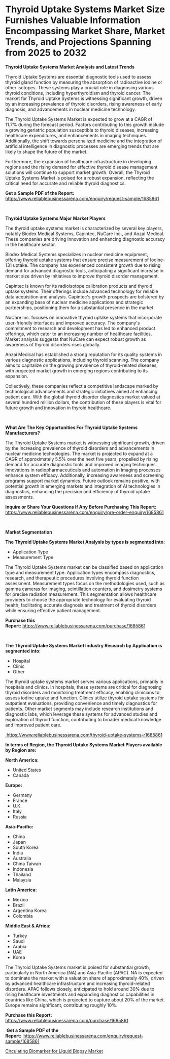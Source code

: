 <p><h1>Thyroid Uptake Systems Market Size Furnishes Valuable Information Encompassing Market Share, Market Trends, and Projections Spanning from 2025 to 2032</h1></p><p><strong>Thyroid Uptake Systems Market Analysis and Latest Trends</strong></p>
<p><p>Thyroid Uptake Systems are essential diagnostic tools used to assess thyroid gland function by measuring the absorption of radioactive iodine or other isotopes. These systems play a crucial role in diagnosing various thyroid conditions, including hyperthyroidism and thyroid cancer. The market for Thyroid Uptake Systems is witnessing significant growth, driven by an increasing prevalence of thyroid disorders, rising awareness of early diagnosis, and advancements in nuclear medicine technology.</p><p>The Thyroid Uptake Systems Market is expected to grow at a CAGR of 11.7% during the forecast period. Factors contributing to this growth include a growing geriatric population susceptible to thyroid diseases, increasing healthcare expenditures, and enhancements in imaging techniques. Additionally, the shift towards personalized medicine and the integration of artificial intelligence in diagnostic processes are emerging trends that are likely to shape the future of the market. </p><p>Furthermore, the expansion of healthcare infrastructure in developing regions and the rising demand for effective thyroid disease management solutions will continue to support market growth. Overall, the Thyroid Uptake Systems Market is poised for a robust expansion, reflecting the critical need for accurate and reliable thyroid diagnostics.</p></p>
<p><strong>Get a Sample PDF of the Report:&nbsp;</strong> <a href="https://www.reliablebusinessarena.com/enquiry/request-sample/1685861?utm_campaign=2518&utm_medium=2&utm_source=Github&utm_content=ia&utm_term=03032025&utm_id=thyroid-uptake-systems">https://www.reliablebusinessarena.com/enquiry/request-sample/1685861</a></p>
<p>&nbsp;</p>
<p><strong>Thyroid Uptake Systems Major Market Players</strong></p>
<p><p>The thyroid uptake systems market is characterized by several key players, notably Biodex Medical Systems, Capintec, NuCare Inc., and Anzai Medical. These companies are driving innovation and enhancing diagnostic accuracy in the healthcare sector.</p><p>Biodex Medical Systems specializes in nuclear medicine equipment, offering thyroid uptake systems that ensure precise measurement of Iodine-131 uptake. The company has experienced consistent growth due to rising demand for advanced diagnostic tools, anticipating a significant increase in market size driven by initiatives to improve thyroid disorder management.</p><p>Capintec is known for its radioisotope calibration products and thyroid uptake systems. Their offerings include advanced technology for reliable data acquisition and analysis. Capintec's growth prospects are bolstered by an expanding base of nuclear medicine applications and strategic partnerships, positioning them for a substantial presence in the market.</p><p>NuCare Inc. focuses on innovative thyroid uptake systems that incorporate user-friendly interfaces and improved accuracy. The company's commitment to research and development has led to enhanced product offerings, which cater to an increasing number of healthcare facilities. Market analysis suggests that NuCare can expect robust growth as awareness of thyroid disorders rises globally.</p><p>Anzai Medical has established a strong reputation for its quality systems in various diagnostic applications, including thyroid scanning. The company aims to capitalize on the growing prevalence of thyroid-related diseases, with projected market growth in emerging regions contributing to its expansion.</p><p>Collectively, these companies reflect a competitive landscape marked by technological advancements and strategic initiatives aimed at enhancing patient care. With the global thyroid disorder diagnostics market valued at several hundred million dollars, the contribution of these players is vital for future growth and innovation in thyroid healthcare.</p></p>
<p>&nbsp;</p>
<p><strong>What Are The Key Opportunities For Thyroid Uptake Systems Manufacturers?</strong></p>
<p><p>The Thyroid Uptake Systems market is witnessing significant growth, driven by the increasing prevalence of thyroid disorders and advancements in nuclear medicine technologies. The market is projected to expand at a CAGR of approximately 5.5% over the next five years, propelled by rising demand for accurate diagnostic tools and improved imaging techniques. Innovations in radiopharmaceuticals and automation in imaging processes enhance system efficacy. Additionally, increasing awareness and screening programs support market dynamics. Future outlook remains positive, with potential growth in emerging markets and integration of AI technologies in diagnostics, enhancing the precision and efficiency of thyroid uptake assessments.</p></p>
<p><strong>Inquire or Share Your Questions If Any Before Purchasing This Report:</strong> <a href="https://www.reliablebusinessarena.com/enquiry/pre-order-enquiry/1685861?utm_campaign=2518&utm_medium=2&utm_source=Github&utm_content=ia&utm_term=03032025&utm_id=thyroid-uptake-systems">https://www.reliablebusinessarena.com/enquiry/pre-order-enquiry/1685861</a></p>
<p>&nbsp;</p>
<p><strong>Market Segmentation</strong></p>
<p><strong>The Thyroid Uptake Systems Market Analysis by types is segmented into:</strong></p>
<p><ul><li>Application Type</li><li>Measurement Type</li></ul></p>
<p><p>The Thyroid Uptake Systems market can be classified based on application type and measurement type. Application types encompass diagnostics, research, and therapeutic procedures involving thyroid function assessment. Measurement types focus on the methodologies used, such as gamma cameras for imaging, scintillation counters, and dosimetry systems for precise radiation measurement. This segmentation allows healthcare providers to choose the appropriate technology for evaluating thyroid health, facilitating accurate diagnosis and treatment of thyroid disorders while ensuring effective patient management.</p></p>
<p><strong>Purchase this Report:&nbsp;</strong><a href="https://www.reliablebusinessarena.com/purchase/1685861?utm_campaign=2518&utm_medium=2&utm_source=Github&utm_content=ia&utm_term=03032025&utm_id=thyroid-uptake-systems">https://www.reliablebusinessarena.com/purchase/1685861</a></p>
<p>&nbsp;</p>
<p><strong>The Thyroid Uptake Systems Market Industry Research by Application is segmented into:</strong></p>
<p><ul><li>Hospital</li><li>Clinic</li><li>Other</li></ul></p>
<p><p>The thyroid uptake systems market serves various applications, primarily in hospitals and clinics. In hospitals, these systems are critical for diagnosing thyroid disorders and monitoring treatment efficacy, enabling clinicians to assess iodine uptake and function. Clinics utilize thyroid uptake systems for outpatient evaluations, providing convenience and timely diagnostics for patients. Other market segments may include research institutions and diagnostic labs, which leverage these systems for advanced studies and exploration of thyroid function, contributing to broader medical knowledge and improved patient care.</p></p>
<p><a href="https://www.reliablebusinessarena.com/thyroid-uptake-systems-r1685861?utm_campaign=2518&utm_medium=2&utm_source=Github&utm_content=ia&utm_term=03032025&utm_id=thyroid-uptake-systems">&nbsp;https://www.reliablebusinessarena.com/thyroid-uptake-systems-r1685861</a></p>
<p><strong>In terms of Region, the Thyroid Uptake Systems Market Players available by Region are:</strong></p>
<p>
    <p> <strong> North America: </strong>
        <ul>
            <li>United States</li>
            <li>Canada</li>
        </ul>
        </p> 
    <p> <strong> Europe: </strong>
        <ul>
            <li>Germany</li>
            <li>France</li>
            <li>U.K.</li>
            <li>Italy</li>
            <li>Russia</li>
        </ul>
        </p> 
    <p> <strong> Asia-Pacific: </strong>
        <ul>
            <li>China</li>
            <li>Japan</li>
            <li>South Korea</li>
            <li>India</li>
            <li>Australia</li>
            <li>China Taiwan</li>
            <li>Indonesia</li>
            <li>Thailand</li>
            <li>Malaysia</li>
        </ul>
        </p> 
    <p> <strong> Latin America: </strong>
        <ul>
            <li>Mexico</li>
            <li>Brazil</li>
            <li>Argentina Korea</li>
            <li>Colombia</li>
        </ul>
        </p> 
    <p> <strong> Middle East & Africa: </strong>
        <ul>
            <li>Turkey</li>
            <li>Saudi</li>
            <li>Arabia</li>
            <li>UAE</li>
            <li>Korea</li>
        </ul>
    </p>
    </p>
<p><p>The Thyroid Uptake Systems market is poised for substantial growth, particularly in North America (NA) and Asia-Pacific (APAC). NA is expected to dominate the market with a valuation share of approximately 40%, driven by advanced healthcare infrastructure and increasing thyroid-related disorders. APAC follows closely, anticipated to hold around 30% due to rising healthcare investments and expanding diagnostics capabilities in countries like China, which is projected to capture about 20% of the market. Europe remains significant, contributing roughly 10%.</p></p>
<p><strong>Purchase this Report: </strong><a href="https://www.reliablebusinessarena.com/purchase/1685861?utm_campaign=2518&utm_medium=2&utm_source=Github&utm_content=ia&utm_term=03032025&utm_id=thyroid-uptake-systems">https://www.reliablebusinessarena.com/purchase/1685861</a></p>
<p>&nbsp;<strong>Get a Sample PDF of the Report:&nbsp;&nbsp;</strong><a href="https://www.reliablebusinessarena.com/enquiry/request-sample/1685861?utm_campaign=2518&utm_medium=2&utm_source=Github&utm_content=ia&utm_term=03032025&utm_id=thyroid-uptake-systems">https://www.reliablebusinessarena.com/enquiry/request-sample/1685861</a></p>
<p><strong></strong></p>
<p><p><a href="https://github.com/zeyddaddo4/Market-Research-Report-List-1/blob/main/circulating-biomarker-for-liquid-biopsy-market.md?utm_campaign=2518&utm_medium=2&utm_source=Github&utm_content=ia&utm_term=03032025&utm_id=thyroid-uptake-systems">Circulating Biomarker for Liquid Biopsy Market</a></p></p>